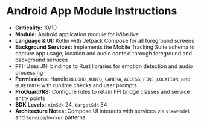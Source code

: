 # Android App Module Instructions

- **Criticality:** 10/10
- **Module:** Android application module for iVibe.live
- **Language & UI:** Kotlin with Jetpack Compose for all foreground screens
- **Background Services:** Implements the Mobile Tracking Suite schema to capture app usage, location and audio context through foreground and background services
- **FFI:** Uses JNI bindings to Rust libraries for emotion detection and audio processing
- **Permissions:** Handle `RECORD_AUDIO`, `CAMERA`, `ACCESS_FINE_LOCATION`, and `BLUETOOTH` with runtime checks and user prompts
- **ProGuard/R8:** Configure rules to retain FFI bridge classes and service entry points
- **SDK Levels:** `minSdk` 24, `targetSdk` 34
- **Architecture Notes:** Compose UI interacts with services via `ViewModel` and `Service`/`Worker` patterns

